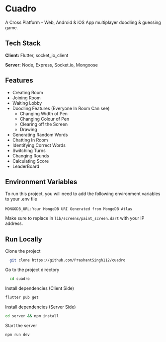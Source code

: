
# Cuadro

A Cross Platform - Web, Android & iOS App multiplayer doodling & guessing game.


## Tech Stack

**Client:** Flutter, socket_io_client

**Server:** Node, Express, Socket.io, Mongoose

  
## Features

- Creating Room
- Joining Room
- Waiting Lobby
- Doodling Features (Everyone In Room Can see)
    - Changing Width of Pen
    - Changing Colour of Pen
    - Clearing off the Screen
    - Drawing
- Generating Random Words
- Chatting In Room
- Identifying Correct Words
- Switching Turns
- Changing Rounds
- Calculating Score
- LeaderBoard

  
## Environment Variables

To run this project, you will need to add the following environment variables to your .env file

`MONGODB_URL`: `Your MongoDB URI Generated from MongoDB Atlas`

Make sure to replace <yourip> in `lib/screens/paint_screen.dart` with your IP address.

  
## Run Locally

Clone the project

```bash
  git clone https://github.com/PrashantSingh112/cuadro
```

Go to the project directory

```bash
  cd cuadro
```

Install dependencies (Client Side)
```bash
flutter pub get
```

Install dependencies (Server Side)

```bash
cd server && npm install
```

Start the server

```bash
npm run dev
```

  
